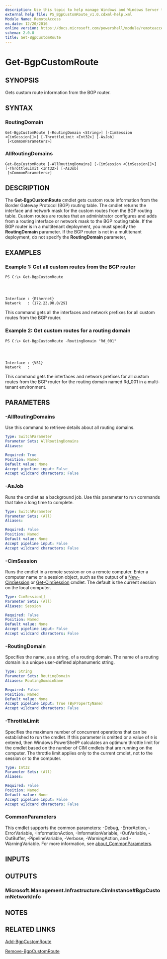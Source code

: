 ```yaml
---
description: Use this topic to help manage Windows and Windows Server technologies with Windows PowerShell.
external help file: PS_BgpCustomRoute_v1.0.cdxml-help.xml
Module Name: RemoteAccess
ms.date: 12/20/2016
online version: https://docs.microsoft.com/powershell/module/remoteaccess/get-bgpcustomroute?view=windowsserver2022-ps&wt.mc_id=ps-gethelp
schema: 2.0.0
title: Get-BgpCustomRoute
---
```


# Get-BgpCustomRoute

## SYNOPSIS
Gets custom route information from the BGP router.

## SYNTAX

### RoutingDomain
```
Get-BgpCustomRoute [-RoutingDomain <String>] [-CimSession <CimSession[]>] [-ThrottleLimit <Int32>] [-AsJob]
 [<CommonParameters>]
```

### AllRoutingDomains
```
Get-BgpCustomRoute [-AllRoutingDomains] [-CimSession <CimSession[]>] [-ThrottleLimit <Int32>] [-AsJob]
 [<CommonParameters>]
```

## DESCRIPTION
The **Get-BgpCustomRoute** cmdlet gets custom route information from the Border Gateway Protocol (BGP) routing table.
The cmdlet returns the interface and network mask for the custom routes from the BGP routing table.
Custom routes are routes that an administrator configures and adds from a routing interface or network mask to the BGP routing table.
If the BGP router is in a multitenant deployment, you must specify the **RoutingDomain** parameter.
If the BGP router is not in a multitenant deployment, do not specify the **RoutingDomain** parameter,

## EXAMPLES

### Example 1: Get all custom routes from the BGP router
```
PS C:\> Get-BgpCustomRoute




Interface : {Ethernet}
Network   : {172.23.90.0/29}
```

This command gets all the interfaces and network prefixes for all custom routes from the BGP router.

### Example 2: Get custom routes for a routing domain
```
PS C:\> Get-BgpCustomRoute -RoutingDomain "Rd_001"




Interface : {VS1}
Network   :
```

This command gets the interfaces and network prefixes for all custom routes from the BGP router for the routing domain named Rd_001 in a multi-tenant environment.

## PARAMETERS

### -AllRoutingDomains
Use this command to retrieve details about all routing domains.

```yaml
Type: SwitchParameter
Parameter Sets: AllRoutingDomains
Aliases: 

Required: True
Position: Named
Default value: None
Accept pipeline input: False
Accept wildcard characters: False
```

### -AsJob
Runs the cmdlet as a background job. Use this parameter to run commands that take a long time to complete.

```yaml
Type: SwitchParameter
Parameter Sets: (All)
Aliases: 

Required: False
Position: Named
Default value: None
Accept pipeline input: False
Accept wildcard characters: False
```

### -CimSession
Runs the cmdlet in a remote session or on a remote computer.
Enter a computer name or a session object, such as the output of a [New-CimSession](https://go.microsoft.com/fwlink/p/?LinkId=227967) or [Get-CimSession](https://go.microsoft.com/fwlink/p/?LinkId=227966) cmdlet.
The default is the current session on the local computer.

```yaml
Type: CimSession[]
Parameter Sets: (All)
Aliases: Session

Required: False
Position: Named
Default value: None
Accept pipeline input: False
Accept wildcard characters: False
```

### -RoutingDomain
Specifies  the name, as a string, of a routing domain.
The name of a routing domain is a unique user-defined alphanumeric string.

```yaml
Type: String
Parameter Sets: RoutingDomain
Aliases: RoutingDomainName

Required: False
Position: Named
Default value: None
Accept pipeline input: True (ByPropertyName)
Accept wildcard characters: False
```

### -ThrottleLimit
Specifies the maximum number of concurrent operations that can be established to run the cmdlet.
If this parameter is omitted or a value of `0` is entered, then Windows PowerShell® calculates an optimum throttle limit for the cmdlet based on the number of CIM cmdlets that are running on the computer.
The throttle limit applies only to the current cmdlet, not to the session or to the computer.

```yaml
Type: Int32
Parameter Sets: (All)
Aliases: 

Required: False
Position: Named
Default value: None
Accept pipeline input: False
Accept wildcard characters: False
```

### CommonParameters
This cmdlet supports the common parameters: -Debug, -ErrorAction, -ErrorVariable, -InformationAction, -InformationVariable, -OutVariable, -OutBuffer, -PipelineVariable, -Verbose, -WarningAction, and -WarningVariable. For more information, see [about_CommonParameters](https://go.microsoft.com/fwlink/?LinkID=113216).

## INPUTS

## OUTPUTS

### Microsoft.Management.Infrastructure.CimInstance#BgpCustomNetworkInfo

## NOTES

## RELATED LINKS

[Add-BgpCustomRoute](./Add-BgpCustomRoute.md)

[Remove-BgpCustomRoute](./Remove-BgpCustomRoute.md)

